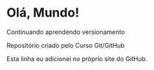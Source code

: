 # Olá, Mundo!
 Continuando aprendendo versionamento

Repositório criado pelo Curso Git/GitHub

Esta linha eu adicionei no próprio site do GitHub.
